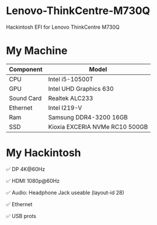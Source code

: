 # Lenovo-ThinkCentre-M730Q
Hackintosh EFI for Lenovo ThinkCentre M730Q

# My Machine

| Component  | Model                          |
| ---------- | ------------------------------ |
| CPU        | Intel i5-10500T                |
| GPU        | Intel UHD Graphics 630         |
| Sound Card | Realtek ALC233                 |
| Ethernet   | Intel I219-V                   |
| Ram        | Samsung DDR4-3200 16GB         |
| SSD        | Kioxia EXCERIA NVMe RC10 500GB |

# My Hackintosh

✅ DP 4K@60Hz

✅ HDMI 1080p@60Hz

✅ Audio: Headphone Jack useable (layout-id 28)

✅ Ethernet

✅ USB prots

